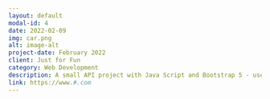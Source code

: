 ```yaml
---
layout: default
modal-id: 4
date: 2022-02-09
img: car.png
alt: image-alt
project-date: February 2022
client: Just for Fun
category: Web Development
description: A small API project with Java Script and Bootstrap 5 - users can quickly find out the top 10 fromula one race results for any given year.
link: https://www.#.com
---
```

